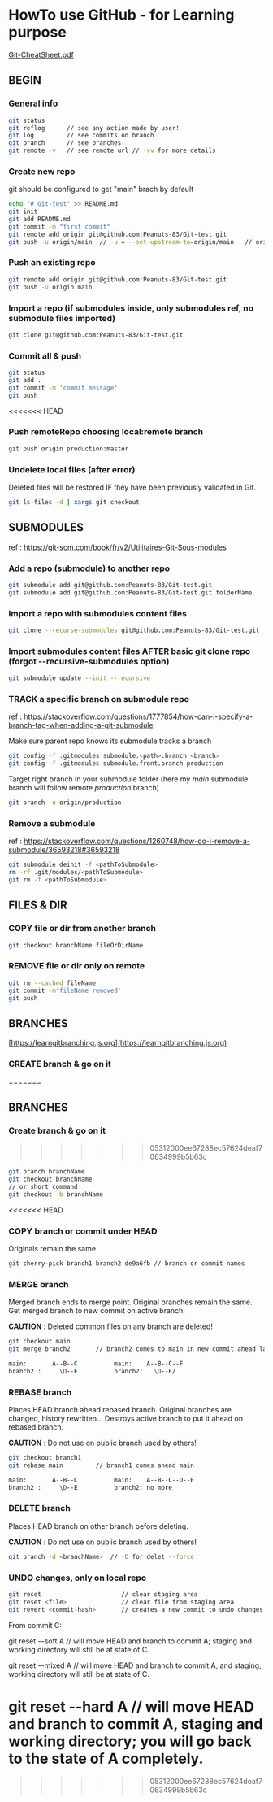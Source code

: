 # HowTo use GitHub - for Learning purpose

[Git-CheatSheet.pdf](./github-git-cheat-sheet.pdf)

## BEGIN

### General info

```bash
git status
git reflog      // see any action made by user!
git log         // see commits on branch
git branch      // see branches
git remote -v   // see remote url // -vv for more details
```

### Create new repo
git should be configured to get "main" brach by default

```bash
echo "# Git-test" >> README.md
git init
git add README.md
git commit -m "first commit"
git remote add origin git@github.com:Peanuts-83/Git-test.git
git push -u origin/main  // -u = --set-upstream-to=origin/main   // origin = remote-repo-url // main = remote-branch
```

### Push an existing repo

```bash
git remote add origin git@github.com:Peanuts-83/Git-test.git
git push -u origin main
```

### Import a repo (if submodules inside, only submodules ref, no submodule files imported)

```bash
git clone git@github.com:Peanuts-83/Git-test.git
```

### Commit all & push

```bash
git status
git add .
git commit -m 'commit message'
git push
```

<<<<<<< HEAD
### Push remoteRepo choosing local:remote branch

```bash
git push origin production:master
```

### Undelete local files (after error)

Deleted files will be restored IF they have been previously validated in Git.

```bash
git ls-files -d | xargs git checkout
```

## SUBMODULES

ref : https://git-scm.com/book/fr/v2/Utilitaires-Git-Sous-modules

### Add a repo (submodule) to another repo

```bash
git submodule add git@github.com:Peanuts-83/Git-test.git
git submodule add git@github.com:Peanuts-83/Git-test.git folderName     // optional
```

### Import a repo with submodules content files

```bash
git clone --recurse-submodules git@github.com:Peanuts-83/Git-test.git
```

### Import submodules content files AFTER basic git clone repo (forgot --recursive-submodules option)

```bash
git submodule update --init --recursive
```

### TRACK a specific branch on submodule repo

ref : https://stackoverflow.com/questions/1777854/how-can-i-specify-a-branch-tag-when-adding-a-git-submodule

Make sure parent repo knows its submodule tracks a branch

```bash
git config -f .gitmodules submodule.<path>.branch <branch>
git config -f .gitmodules submodule.front.branch production
```
Target right branch in your submodule folder (here my *main* submodule branch will follow remote *production* branch)

```bash
git branch -u origin/production
```

### Remove a submodule

ref : https://stackoverflow.com/questions/1260748/how-do-i-remove-a-submodule/36593218#36593218

```bash
git submodule deinit -f <pathToSubmodule>
rm -rf .git/modules/<pathToSubmodule>
git rm -f <pathToSubmodule>
```

## FILES & DIR

### COPY file or dir from another branch

```bash
git checkout branchName fileOrDirName
```

### REMOVE file or dir only on remote

```bash
git rm --cached fileName
git commit -m'fileName removed'
git push
```

## BRANCHES

[https://learngitbranching.js.org](https://learngitbranching.js.org)
### CREATE branch & go on it
=======
## BRANCHES

### Create branch & go on it
>>>>>>> 05312000ee67288ec57624deaf70634999b5b63c

```bash
git branch branchName
git checkout branchName
// or short command
git checkout -b branchName
```
<<<<<<< HEAD

### COPY branch or commit under HEAD

Originals remain the same

```bash
git cherry-pick branch1 branch2 de9a6fb // branch or commit names
```

### MERGE branch

Merged branch ends to merge point. Original branches remain the same.
Get merged branch to new commit on active branch.&nbsp;

**CAUTION** : Deleted common files on any branch are deleted!

```bash
git checkout main
git merge branch2       // branch2 comes to main in new commit ahead last commit on main

main:       A--B--C          main:    A--B--C--F 
branch2 :     \D--E          branch2:   \D--E/ 
```

### REBASE branch

Places HEAD branch ahead rebased branch. Original branches are changed, history rewritten...
Destroys active branch to put it ahead on rebased branch.&nbsp;

**CAUTION** : Do not use on public branch used by others!

```bash
git checkout branch1
git rebase main         // branch1 comes ahead main

main:       A--B--C          main:    A--B--C--D--E
branch2 :     \D--E          branch2: no more
```

### DELETE branch

Places HEAD branch on other branch before deleting.

**CAUTION** : Do not use on public branch used by others!

```bash
git branch -d <branchName>  // -D for delet --force
```

### UNDO changes, only on local repo
```bash
git reset                      // clear staging area
git reset <file>               // clear file from staging area
git revert <commit-hash>       // creates a new commit to undo changes made by selected commit
```
From commit C:&nbsp;

git reset --soft A   // will move HEAD and branch to commit A; staging and working directory will still be at state of C.&nbsp;

git reset --mixed A  // will move HEAD and branch to commit A, and staging; working directory will still be at state of C.&nbsp;

git reset --hard A  // will move HEAD and branch to commit A, staging and working directory; you will go back to the state of A completely.
=======
>>>>>>> 05312000ee67288ec57624deaf70634999b5b63c
